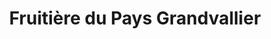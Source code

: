 ---
title: "Fruitière du Pays Grandvallier"
url: /saint-laurent-en-grandvaux/fruitiere-du-pays-grandvallier/
shop: Käse
---